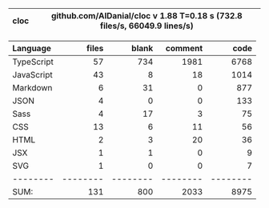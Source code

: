 | cloc | github.com/AlDanial/cloc v 1.88 T=0.18 s (732.8 files/s, 66049.9 lines/s) |
| ---- | ------------------------------------------------------------------------- |


| Language   |    files |    blank |  comment |     code |
| :--------- | -------: | -------: | -------: | -------: |
| TypeScript |       57 |      734 |     1981 |     6768 |
| JavaScript |       43 |        8 |       18 |     1014 |
| Markdown   |        6 |       31 |        0 |      877 |
| JSON       |        4 |        0 |        0 |      133 |
| Sass       |        4 |       17 |        3 |       75 |
| CSS        |       13 |        6 |       11 |       56 |
| HTML       |        2 |        3 |       20 |       36 |
| JSX        |        1 |        1 |        0 |        9 |
| SVG        |        1 |        0 |        0 |        7 |
| --------   | -------- | -------- | -------- | -------- |
| SUM:       |      131 |      800 |     2033 |     8975 |
